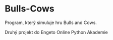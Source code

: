 # Bulls-Cows
Program, který simuluje hru Bulls and Cows.

Druhý projekt do Engeto Online Python Akademie
